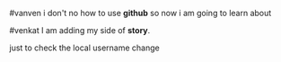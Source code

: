 \#vanven
i don't no how to use **github** so now i am going to learn about



\#venkat
I am adding my side of **story**.



just to check the local username change 


